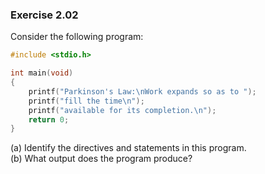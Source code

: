 ### Exercise 2.02
Consider the following program:
```c
#include <stdio.h>

int main(void)
{
    printf("Parkinson's Law:\nWork expands so as to ");
    printf("fill the time\n");
    printf("available for its completion.\n");
    return 0;
}
```
(a) Identify the directives and statements in this program.  
(b) What output does the program produce?

<!---
### Solution
#### (a)
The only directive in the program is `#include <stdio.h>` in line 1. The
statements are the lines 5-8: the `printf()` statements and the `return`
statement.

#### (b)
The program produces the following:
```
Parkinson's Law:
Work expands so as to fill the time
available for its completion.

```
-->
